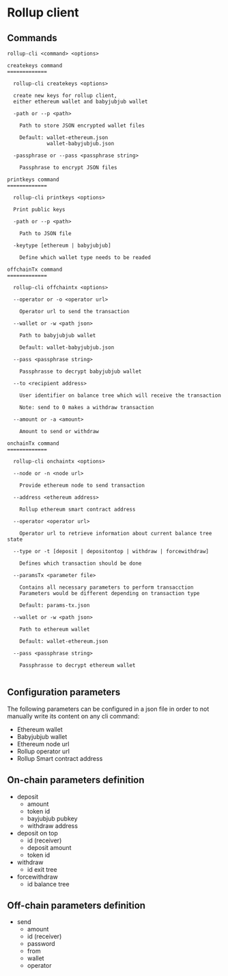 # Rollup client

## Commands
```
rollup-cli <command> <options>

createkeys command
=============

  rollup-cli createkeys <options>

  create new keys for rollup client,
  either ethereum wallet and babyjubjub wallet

  -path or --p <path>

    Path to store JSON encrypted wallet files

    Default: wallet-ethereum.json
             wallet-babyjubjub.json

  -passphrase or --pass <passphrase string>

    Passphrase to encrypt JSON files

printkeys command
=============

  rollup-cli printkeys <options>

  Print public keys

  -path or --p <path>

    Path to JSON file
    
  -keytype [ethereum | babyjubjub]

    Define which wallet type needs to be readed

offchainTx command
=============
    
  rollup-cli offchaintx <options>

  --operator or -o <operator url>
  
    Operator url to send the transaction
    
  --wallet or -w <path json>
      
    Path to babyjubjub wallet  
      
    Default: wallet-babyjubjub.json

  --pass <passphrase string>
  
    Passphrasse to decrypt babyjubjub wallet

  --to <recipient address>

    User identifier on balance tree which will receive the transaction
    
    Note: send to 0 makes a withdraw transaction

  --amount or -a <amount>

    Amount to send or withdraw

onchainTx command
=============
      
  rollup-cli onchaintx <options>
  
  --node or -n <node url>
  
    Provide ethereum node to send transaction
  
  --address <ethereum address>
  
    Rollup ethereum smart contract address
    
  --operator <operator url>
  
    Operator url to retrieve information about current balance tree state
  
  --type or -t [deposit | depositontop | withdraw | forcewithdraw]
  
    Defines which transaction should be done
    
  --paramsTx <parameter file>
  
    Contains all necessary parameters to perform transacction
    Parameters would be different depending on transaction type
    
    Default: params-tx.json
  
  --wallet or -w <path json>
      
    Path to ethereum wallet  
      
    Default: wallet-ethereum.json
  
  --pass <passphrase string>
  
    Passphrasse to decrypt ethereum wallet
  
```
## Configuration parameters
The following parameters can be configured in a json file in order to not manually write its content on any cli command:

- Ethereum wallet
- Babyjubjub wallet
- Ethereum node url 
- Rollup operator url
- Rollup Smart contract address

## On-chain parameters definition

- deposit
  - amount
  - token id
  - bayjubjub pubkey
  - withdraw address
- deposit on top
  - id (receiver)
  - deposit amount
  - token id
- withdraw
  - id exit tree
- forcewithdraw
  - id balance tree

## Off-chain parameters definition

- send
  - amount
  - id (receiver)
  - password
  - from
  - wallet
  - operator
